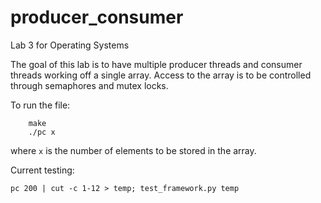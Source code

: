 producer_consumer
=================

Lab 3 for Operating Systems

The goal of this lab is to have multiple producer threads and consumer threads working off a single array. Access to the array is to be controlled through semaphores and mutex locks.

To run the file:
		
		make
		./pc x

where `x` is the number of elements to be stored in the array.

Current testing:

	pc 200 | cut -c 1-12 > temp; test_framework.py temp




